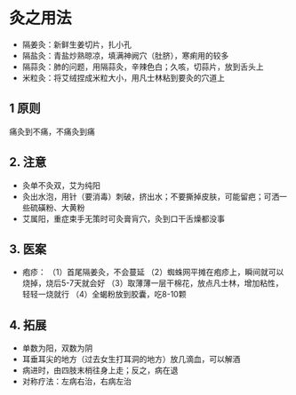 # 灸之用法

- 隔姜灸：新鲜生姜切片，扎小孔
- 隔盐灸：青盐炒熟晾凉，填满神阙穴（肚脐），寒痢用的较多
- 隔蒜灸：肺的问题，用隔蒜灸，辛辣色白；久咳，切蒜片，放到舌头上
- 米粒灸：将艾绒捏成米粒大小，用凡士林粘到要灸的穴道上

## 1 原则
痛灸到不痛，不痛灸到痛

## 2. 注意
- 灸单不灸双，艾为纯阳
- 灸出水泡，用针（要消毒）刺破，挤出水；不要撕掉皮肤，可能留疤；可洒一些硫磺粉、大黄粉
- 艾属阳，重症束手无策时可灸膏肓穴，灸到口干舌燥都没事

## 3. 医案
- 疱疹：
（1）首尾隔姜灸，不会蔓延
（2）蜘蛛网平摊在疱疹上，瞬间就可以烧掉，烧后5-7天就会好
（3）取薄薄一层干棉花，放点凡士林，增加粘性，轻轻一烧就行
（4）全蝎粉放到胶囊，吃8-10颗

## 4. 拓展
- 单数为阳，双数为阴
- 耳垂耳尖的地方（过去女生打耳洞的地方）放几滴血，可以解酒
- 病进时，由四肢末梢往身上走；反之，病在退
- 对称疗法：左病右治，右病左治